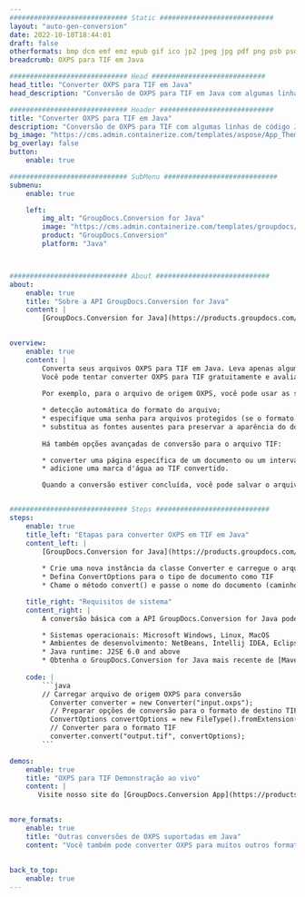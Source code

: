 ```yaml
---
############################# Static ############################
layout: "auto-gen-conversion"
date: 2022-10-18T18:44:01
draft: false
otherformats: bmp dcm emf emz epub gif ico jp2 jpeg jpg pdf png psb psd svg svgz tex tga tif tiff webp wmf wmz xps
breadcrumb: OXPS para TIF em Java

############################# Head ############################
head_title: "Converter OXPS para TIF em Java"
head_description: "Conversão de OXPS para TIF em Java com algumas linhas de código. Converta mais de 160 formatos de arquivo usando a API de conversão de documentos do GroupDocs para Java"

############################# Header ############################
title: "Converter OXPS para TIF em Java"
description: "Conversão de OXPS para TIF com algumas linhas de código Java"
bg_image: "https://cms.admin.containerize.com/templates/aspose/App_Themes/V3/images/bg/header1.png"
bg_overlay: false
button:
    enable: true

############################# SubMenu ############################
submenu:
    enable: true

    left:
        img_alt: "GroupDocs.Conversion for Java"
        image: "https://cms.admin.containerize.com/templates/groupdocs/images/product-logos/90x90-noborder/groupdocs-conversion-java.png"
        product: "GroupDocs.Conversion"
        platform: "Java"



############################# About ############################
about:
    enable: true
    title: "Sobre a API GroupDocs.Conversion for Java"
    content: |
        [GroupDocs.Conversion for Java](https://products.groupdocs.com/conversion/java/) é uma API avançada de conversão de formato de arquivo para conversão entre formatos populares de imagem e documento, como Microsoft Office, OpenDocument, PDF, HTML, e-mail, CAD. e muito mais com apenas algumas linhas de código. A API nativa detecta automaticamente os formatos dos documentos originais e oferece muitas opções para personalizar os documentos convertidos. Juntamente com a função de extrair informações de um documento, ele também suporta o armazenamento em cache dos resultados da conversão para o disco local por padrão. No entanto, qualquer tipo de armazenamento em cache pode ser suportado pela implementação das interfaces apropriadas - Amazon S3, Dropbox, Google Drive, Windows Azure, Reddis ou quaisquer outras.
    

overview:
    enable: true
    content: |
        Converta seus arquivos OXPS para TIF em Java. Leva apenas algumas linhas de código Java em qualquer plataforma de sua escolha, como Windows, Linux, macOS.
        Você pode tentar converter OXPS para TIF gratuitamente e avaliar a qualidade dos resultados da conversão. Junto com scripts de conversão de arquivo simples, você pode tentar opções mais sofisticadas para carregar o arquivo de origem OXPS e armazenar a saída TIF. 
        
        Por exemplo, para o arquivo de origem OXPS, você pode usar as seguintes opções de carregamento:

        * detecção automática do formato do arquivo;
        * especifique uma senha para arquivos protegidos (se o formato de arquivo for compatível);
        * substitua as fontes ausentes para preservar a aparência do documento.
        
        Há também opções avançadas de conversão para o arquivo TIF:

        * converter uma página específica de um documento ou um intervalo de páginas;
        * adicione uma marca d'água ao TIF convertido.

        Quando a conversão estiver concluída, você pode salvar o arquivo TIF no caminho do arquivo local ou em qualquer armazenamento de terceiros, como FTP, Amazon S3, Google Drive, Dropbox etc. Observe - para converter OXPS para TIF, você não precisa instalar nenhum software adicional, como MS Office, Open Office, Adobe Acrobat Reader etc.


############################# Steps ############################
steps:
    enable: true
    title_left: "Etapas para converter OXPS em TIF em Java"
    content_left: |
        [GroupDocs.Conversion for Java](https://products.groupdocs.com/conversion/java/) permite que os desenvolvedores convertam facilmente o arquivo OXPS para TIF com algumas linhas de código.
        
        * Crie uma nova instância da classe Converter e carregue o arquivo OXPS com o caminho completo
        * Defina ConvertOptions para o tipo de documento como TIF
        * Chame o método convert() e passe o nome do documento (caminho completo) e formato (TIF) como parâmetro

    title_right: "Requisitos de sistema"
    content_right: |
        A conversão básica com a API GroupDocs.Conversion for Java pode ser feita com apenas algumas linhas de código. Nossas APIs são suportadas em todas as principais plataformas e sistemas operacionais. Antes de executar o código abaixo, certifique-se de ter os seguintes pré-requisitos instalados em seu sistema.

        * Sistemas operacionais: Microsoft Windows, Linux, MacOS
        * Ambientes de desenvolvimento: NetBeans, Intellij IDEA, Eclipse, etc.
        * Java runtime: J2SE 6.0 and above
        * Obtenha o GroupDocs.Conversion for Java mais recente de [Maven](https://repository.groupdocs.com/webapp/#/artifacts/browse/tree/General/repo/com/groupdocs/groupdocs-conversion)
         
    code: |
        ```java    
        // Carregar arquivo de origem OXPS para conversão
          Converter converter = new Converter("input.oxps");
          // Preparar opções de conversão para o formato de destino TIF
          ConvertOptions convertOptions = new FileType().fromExtension("tif").getConvertOptions();
          // Converter para o formato TIF
          converter.convert("output.tif", convertOptions);
        ```

demos:
    enable: true
    title: "OXPS para TIF Demonstração ao vivo"
    content: |
       Visite nosso site do [GroupDocs.Conversion App](https://products.groupdocs.app/conversion/family) e experimente a conversão de OXPS para TIF agora. A demonstração gratuita tem os seguintes benefícios
          

more_formats:
    enable: true
    title: "Outras conversões de OXPS suportadas em Java"
    content: "Você também pode converter OXPS para muitos outros formatos de arquivo. Por favor, veja a lista abaixo."
       
       
back_to_top:
    enable: true
---
```

